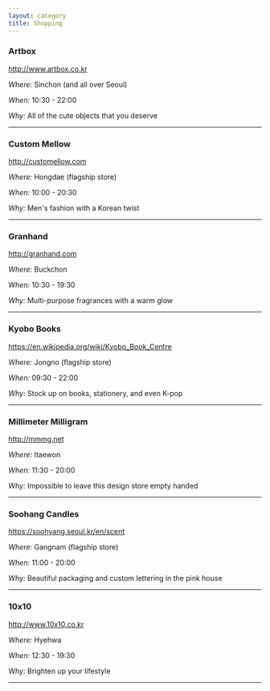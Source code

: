 ```yaml
---
layout: category
title: Shopping 
---
```


### Artbox 

<http://www.artbox.co.kr>

_Where:_ Sinchon (and all over Seoul)

_When:_ 10:30 - 22:00

_Why:_ All of the cute objects that you deserve

------


### Custom Mellow 

<http://customellow.com>

_Where:_ Hongdae (flagship store)

_When:_ 10:00 - 20:30

_Why:_ Men's fashion with a Korean twist 

------

### Granhand 

<http://granhand.com>

_Where:_ Buckchon

_When:_ 10:30 - 19:30

_Why:_ Multi-purpose fragrances with a warm glow  

------

### Kyobo Books

<https://en.wikipedia.org/wiki/Kyobo_Book_Centre>

_Where:_ Jongno (flagship store)

_When:_ 09:30 - 22:00

_Why:_ Stock up on books, stationery, and even K-pop

------

### Millimeter Milligram

<http://mmmg.net>

_Where:_ Itaewon 

_When:_ 11:30 - 20:00

_Why:_ Impossible to leave this design store empty handed 

------

### Soohang Candles

<https://soohyang.seoul.kr/en/scent>

_Where:_ Gangnam (flagship store)

_When:_ 11:00 - 20:00

_Why:_ Beautiful packaging and custom lettering in the pink house 

------

### 10x10

<http://www.10x10.co.kr>

_Where:_ Hyehwa

_When:_ 12:30 - 19:30

_Why:_ Brighten up your lifestyle 

------
